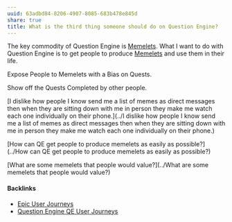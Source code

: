 ```yaml
---
uuid: 63adbd84-8206-4907-8085-683b478e845d
share: true
title: What is the third thing someone should do on Question Engine?
---
```

The key commodity of Question Engine is [Memelets](../6b66b19c-139f-4c68-a9e7-2f9b2077d2e1). What I want to do with Question Engine is to get people to produce [Memelets](../6b66b19c-139f-4c68-a9e7-2f9b2077d2e1) and use them in their life. 

Expose People to Memelets with a Bias on Quests.

Show off the Quests Completed by other people.

[I dislike how people I know send me a list of memes as direct messages then when they are sitting down with me in person they make me watch each one individually on their phone.](../I dislike how people I know send me a list of memes as direct messages then when they are sitting down with me in person they make me watch each one individually on their phone.)

[How can QE get people to produce memelets as easily as possible?](../How can QE get people to produce memelets as easily as possible?)

[What are some memelets that people would value?](../What are some memelets that people would value?)

#### Backlinks

* [Epic User Journeys](/c81f0da9-8d82-4176-8458-cfb3d06924c4)
* [Question Engine QE User Journeys](/8e4dcccd-5b90-4ce7-b487-d0d7459f7eef)